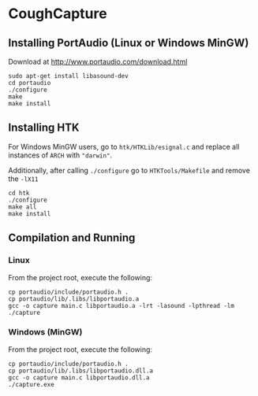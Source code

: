 # CoughCapture

## Installing PortAudio (Linux or Windows MinGW)

Download at http://www.portaudio.com/download.html

```
sudo apt-get install libasound-dev
cd portaudio
./configure
make
make install
```

## Installing HTK 
For Windows MinGW users, go to `htk/HTKLib/esignal.c` and replace all instances of `ARCH` with `"darwin"`.

Additionally, after calling `./configure` go to `HTKTools/Makefile` and remove the `-lX11`
```
cd htk
./configure
make all
make install
```

## Compilation and Running

### Linux
From the project root, execute the following:
```
cp portaudio/include/portaudio.h .
cp portaudio/lib/.libs/libportaudio.a
gcc -o capture main.c libportaudio.a -lrt -lasound -lpthread -lm
./capture
```
### Windows (MinGW)
From the project root, execute the following:
```
cp portaudio/include/portaudio.h .
cp portaudio/lib/.libs/libportaudio.dll.a
gcc -o capture main.c libportaudio.dll.a
./capture.exe
```
